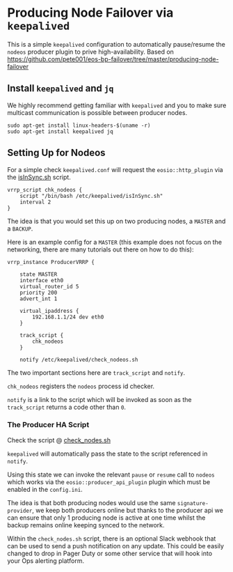 # Producing Node Failover via `keepalived`
This is a simple `keepalived` configuration to automatically pause/resume the `nodeos` producer plugin to prive high-availability.
Based on https://github.com/pete001/eos-bp-failover/tree/master/producing-node-failover
## Install `keepalived` and `jq`
We highly recommend getting familiar with `keepalived` and you to make sure multicast communication is possible between producer nodes.
```
sudo apt-get install linux-headers-$(uname -r)
sudo apt-get install keepalived jq
```
## Setting Up for Nodeos
For a simple check `keepalived.conf` will request the `eosio::http_plugin` via the  [isInSync.sh](isInSync.sh) script.
```
vrrp_script chk_nodeos {
    script "/bin/bash /etc/keepalived/isInSync.sh"
    interval 2
}
```
The idea is that you would set this up on two producing nodes, a `MASTER` and a `BACKUP`.

Here is an example config for a `MASTER` (this example does not focus on the networking, there are many tutorials out there on how to do this):
```
vrrp_instance ProducerVRRP {

    state MASTER
    interface eth0
    virtual_router_id 5
    priority 200
    advert_int 1

    virtual_ipaddress {
        192.168.1.1/24 dev eth0
    }

    track_script {
        chk_nodeos
    }

    notify /etc/keepalived/check_nodeos.sh
```
The two important sections here are `track_script` and `notify`.

`chk_nodeos` registers the `nodeos` process id checker.

`notify` is a link to the script which will be invoked as soon as the `track_script` returns a code other than `0`.

### The Producer HA Script

Check the script @ [check_nodes.sh](check_nodeos.sh)

`keepalived` will automatically pass the state to the script referenced in `notify`.

Using this state we can invoke the relevant `pause` or `resume` call to `nodeos` which works via the `eosio::producer_api_plugin` plugin which must be enabled in the `config.ini`.

The idea is that both producing nodes would use the same `signature-provider`, we keep both producers online but thanks to the producer api we can ensure that only 1 producing node is active at one time whilst the backup remains online keeping synced to the network.

Within the `check_nodes.sh` script, there is an optional Slack webhook that can be used to send a push notification on any update. This could be easily changed to drop in Pager Duty or some other service that will hook into your Ops alerting platform.

